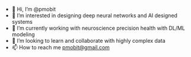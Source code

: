 - 👋 Hi, I’m @pmobit
- 👀 I’m interested in designing deep neural networks and AI designed systems
- 🌱 I’m currently working with neuroscience precision health with DL/ML modeling 
- 💞️ I’m looking to learn and collaborate with highly complex data 
- 📫 How to reach me pmobit@gmail.com

<!---
pmobit/pmobit is a ✨ special ✨ repository because its `README.md` (this file) appears on your GitHub profile.
You can click the Preview link to take a look at your changes.
--->
